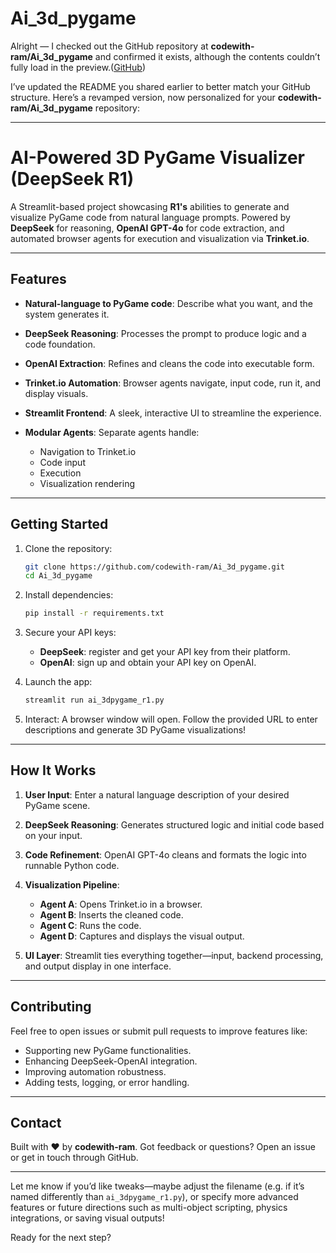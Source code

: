 # Ai_3d_pygame
Alright — I checked out the GitHub repository at **codewith-ram/Ai\_3d\_pygame** and confirmed it exists, although the contents couldn’t fully load in the preview.([GitHub][1])

I’ve updated the README you shared earlier to better match your GitHub structure. Here’s a revamped version, now personalized for your **codewith-ram/Ai\_3d\_pygame** repository:

---

# AI-Powered 3D PyGame Visualizer (DeepSeek R1)

A Streamlit-based project showcasing **R1's** abilities to generate and visualize PyGame code from natural language prompts. Powered by **DeepSeek** for reasoning, **OpenAI GPT-4o** for code extraction, and automated browser agents for execution and visualization via **Trinket.io**.

---

## Features

* **Natural-language to PyGame code**: Describe what you want, and the system generates it.
* **DeepSeek Reasoning**: Processes the prompt to produce logic and a code foundation.
* **OpenAI Extraction**: Refines and cleans the code into executable form.
* **Trinket.io Automation**: Browser agents navigate, input code, run it, and display visuals.
* **Streamlit Frontend**: A sleek, interactive UI to streamline the experience.
* **Modular Agents**: Separate agents handle:

  * Navigation to Trinket.io
  * Code input
  * Execution
  * Visualization rendering

---

## Getting Started

1. Clone the repository:

   ```bash
   git clone https://github.com/codewith-ram/Ai_3d_pygame.git
   cd Ai_3d_pygame
   ```

2. Install dependencies:

   ```bash
   pip install -r requirements.txt
   ```

3. Secure your API keys:

   * **DeepSeek**: register and get your API key from their platform.
   * **OpenAI**: sign up and obtain your API key on OpenAI.

4. Launch the app:

   ```bash
   streamlit run ai_3dpygame_r1.py
   ```

5. Interact: A browser window will open. Follow the provided URL to enter descriptions and generate 3D PyGame visualizations!

---

## How It Works

1. **User Input**: Enter a natural language description of your desired PyGame scene.
2. **DeepSeek Reasoning**: Generates structured logic and initial code based on your input.
3. **Code Refinement**: OpenAI GPT-4o cleans and formats the logic into runnable Python code.
4. **Visualization Pipeline**:

   * **Agent A**: Opens Trinket.io in a browser.
   * **Agent B**: Inserts the cleaned code.
   * **Agent C**: Runs the code.
   * **Agent D**: Captures and displays the visual output.
5. **UI Layer**: Streamlit ties everything together—input, backend processing, and output display in one interface.

---

## Contributing

Feel free to open issues or submit pull requests to improve features like:

* Supporting new PyGame functionalities.
* Enhancing DeepSeek-OpenAI integration.
* Improving automation robustness.
* Adding tests, logging, or error handling.

---

## Contact

Built with ❤️ by **codewith-ram**. Got feedback or questions? Open an issue or get in touch through GitHub.

---

Let me know if you’d like tweaks—maybe adjust the filename (e.g. if it’s named differently than `ai_3dpygame_r1.py`), or specify more advanced features or future directions such as multi-object scripting, physics integrations, or saving visual outputs!

Ready for the next step?

[1]: https://github.com/codewith-ram/Ai_3d_pygame "GitHub - codewith-ram/Ai_3d_pygame"
